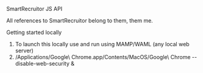 SmartRecruitor JS API

All references to SmartRecruitor belong to them, them me.

Getting started locally
1.  To launch this locally use and run using MAMP/WAML (any local web server)
2.  /Applications/Google\ Chrome.app/Contents/MacOS/Google\ Chrome --disable-web-security &